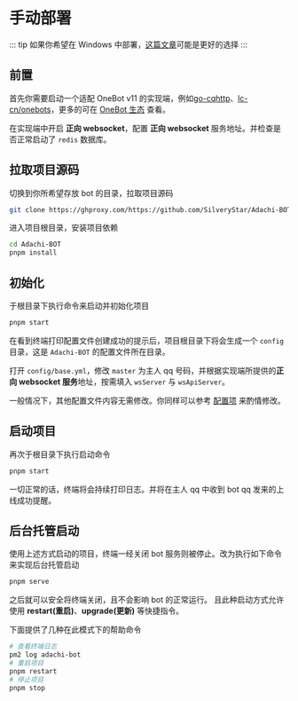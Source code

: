 # 手动部署

::: tip
如果你希望在 Windows 中部署，[这篇文章](./windows.md)可能是更好的选择
:::

## 前置

首先你需要启动一个适配 OneBot v11 的实现端，例如[go-cqhttp](https://docs.go-cqhttp.org/)、[lc-cn/onebots](https://github.com/lc-cn/onebots)，更多的可在 [OneBot 生态](https://onebot.dev/ecosystem.html#onebot-11-10-cqhttp) 查看。

在实现端中开启 **正向 websocket**，配置 **正向 websocket** 服务地址。并检查是否正常启动了 `redis` 数据库。

## 拉取项目源码

切换到你所希望存放 bot 的目录，拉取项目源码

```bash
git clone https://ghproxy.com/https://github.com/SilveryStar/Adachi-BOT.git
```

进入项目根目录，安装项目依赖

```bash
cd Adachi-BOT
pnpm install
```

## 初始化

于根目录下执行命令来启动并初始化项目

```bash
pnpm start
```

在看到终端打印配置文件创建成功的提示后，项目根目录下将会生成一个 `config` 目录，这是 `Adachi-BOT` 的配置文件所在目录。

打开 `config/base.yml`，修改 `master` 为主人 qq 号码，并根据实现端所提供的**正向 websocket 服务**地址，按需填入 `wsServer` 与 `wsApiServer`。

一般情况下，其他配置文件内容无需修改。你同样可以参考 [配置项](../../config/base.md) 来酌情修改。

## 启动项目

再次于根目录下执行启动命令

```bash
pnpm start
```

一切正常的话，终端将会持续打印日志。并将在主人 qq 中收到 bot qq 发来的上线成功提醒。

## 后台托管启动

使用上述方式启动的项目，终端一经关闭 bot 服务则被停止。改为执行如下命令来实现后台托管启动

```bash
pnpm serve
```

之后就可以安全将终端关闭，且不会影响 bot 的正常运行。
且此种启动方式允许使用 **restart(重启)**、**upgrade(更新)** 等快捷指令。

下面提供了几种在此模式下的帮助命令

```bash
# 查看终端日志
pm2 log adachi-bot
# 重启项目 
pnpm restart
# 停止项目
pnpm stop
```
